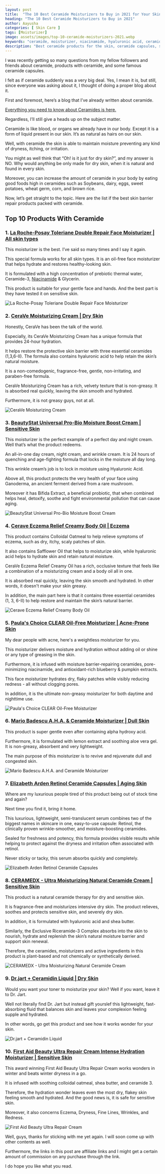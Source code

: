 ```yaml
---
layout: post
title:  "The 10 Best Ceramide Moisturizers to Buy in 2021 for Your Skin"
heading: "The 10 Best Ceramide Moisturizers to Buy in 2021"
author: Aayusha
categories: [ Skin Care ]
tags: [Moisturizer]
image: assets/images/top-10-ceramide-moisturizers-2021.webp
keywords: "ceramide, moisturizer, niacinamide, hyaluronic acid, ceramide capsules"
description: "Best ceramide products for the skin, ceramide capsules, skin barrier repair products, moisturizer with niacinamide and hyaluronic acid." 
---
```


I was recently getting so many questions from my fellow followers and friends about ceramide, products with ceramide, and some famous ceramide capsules.

I felt as if ceramide suddenly was a very big deal. Yes, I mean it is, but still, since everyone was asking about it, I thought of doing a proper blog about it.

First and foremost, here’s a blog that I’ve already written about ceramide.

<a href="https://www.sheenyskincare.com/what-is-ceramide/" rel="dofollow" target="_blank">Everything you need to know about Ceramides is here.</a>

Regardless, I’ll still give a heads up on the subject matter.

Ceramide is like blood, or organs we already have in our body. Except it is a form of liquid present in our skin. It’s as natural as hairs on our skin.

Well, with ceramide the skin is able to maintain moisture preventing any kind of dryness, itching, or irritation.

You might as well think that “Oh! is it just for dry skin?”, and my answer is NO. Why would anything be only made for dry skin, when it is natural and found in every skin.

Moreover, you can increase the amount of ceramide in your body by eating good foods high in ceramides such as Soybeans, dairy, eggs, sweet potatoes, wheat germ, corn, and brown rice.

Now, let’s get straight to the topic. Here are the list if the best skin barrier repair products packed with ceramide.

## Top 10 Products With Ceramide

### 1. <a href="https://www.amazon.com/gp/product/B01N9SPQHQ/ref=as_li_tl?ie=UTF8&camp=1789&creative=9325&creativeASIN=B01N9SPQHQ&linkCode=as2&tag=sheenycare-20&linkId=ebf741de1029b82bd55ca5f1e70c547e" target="_blank">La Roche-Posay Toleriane Double Repair Face Moisturizer | All skin types</a>

This moisturizer is the best. I’ve said so many times and I say it again.

This special formula works for all skin types. It is an oil-free face moisturizer that helps hydrate and restores healthy-looking skin.

It is formulated with a high concentration of prebiotic thermal water, Ceramide-3, <a href="https://www.sheenyskincare.com/what-is-niacinamide/" target="_blank" rel="dofollow">Niacinamide</a> & Glycerin. 

This product is suitable for your gentle face and hands. And the best part is they have tested it on sensitive skin.

![La Roche-Posay Toleriane Double Repair Face Moisturizer](/assets/images/laroche-posay-toleraine-moisturizer.webp "La Roche-Posay Toleriane Double Repair Face Moisturizer")

### 2. 	<a target="_blank" href="https://www.amazon.com/gp/product/B00TTD9BRC/ref=as_li_tl?ie=UTF8&camp=1789&creative=9325&creativeASIN=B00TTD9BRC&linkCode=as2&tag=sheenycare-20&linkId=f171b585ab8f2ff10404ddd4f10869bd">CeraVe Moisturizing Cream | Dry Skin</a>

Honestly, CeraVe has been the talk of the world.

Especially, its CeraVe Moisturizing Cream has a unique formula that provides 24-hour hydration.

It helps restore the protective skin barrier with three essential ceramides (1,3,6-II). The formula also contains hyaluronic acid to help retain the skin’s natural moisture.

It is a non-comedogenic, fragrance-free, gentle, non-irritating, and paraben-free formula.

CeraVe Moisturizing Cream has a rich, velvety texture that is non-greasy. It is absorbed real quickly, leaving the skin smooth and hydrated.

Furthermore, it is not greasy guys, not at all.

![CeraVe Moisturizing Cream](/assets/images/cerave-moisturizer-cream.webp "CeraVe Moisturizing Cream")

### 3. 	<a target="_blank" href="https://www.amazon.com/gp/product/B0862CZCK3/ref=as_li_tl?ie=UTF8&camp=1789&creative=9325&creativeASIN=B0862CZCK3&linkCode=as2&tag=sheenycare-20&linkId=5cffc2d4ce8d78d67327931702108fe4">BeautyStat Universal Pro-Bio Moisture Boost Cream | Sensitive Skin</a>

This moisturizer is the perfect example of a perfect day and night cream. Well that’s what the product redeems.

An all-in-one day cream, night cream, and wrinkle cream. It is 24 hours of quenching and age-fighting formula that locks in the moisture all day long.

This wrinkle cream’s job is to lock in moisture using Hyaluronic Acid.

Above all, this product protects the very health of your face using Ganoderma, an ancient ferment derived from a rare mushroom.

Moreover it has Bifida Extract, a beneficial probiotic, that when combined helps heal, detoxify, soothe and fight environmental pollution that can cause aging.

![BeautyStat Universal Pro-Bio Moisture Boost Cream](/assets/images/beautystat-cosmetic-moisturizer.webp "BeautyStat Universal Pro-Bio Moisture Boost Cream")

### 4. <a target="_blank" href="https://www.amazon.com/gp/product/B08PCV4QNH/ref=as_li_tl?ie=UTF8&camp=1789&creative=9325&creativeASIN=B08PCV4QNH&linkCode=as2&tag=sheenycare-20&linkId=dba3d13a1bd72e1362d53d02881cd287">Cerave Eczema Relief Creamy Body Oil | Eczema</a>

This product contains Colloidal Oatmeal to help relieve symptoms of eczema, such as dry, itchy, scaly patches of skin. 

It also contains Safflower Oil that helps to moisturize skin, while hyaluronic acid helps to hydrate skin and retain natural moisture.

CeraVe Eczema Relief Creamy Oil has a rich, occlusive texture that feels like a combination of a moisturizing cream and a body oil all in one. 

It is absorbed real quickly, leaving the skin smooth and hydrated. In other words, it doesn't make your skin greasy.

In addition, the main part here is that it contains three essential ceramides (1, 3, 6-II) to help restore and maintain the skin’s natural barrier.

![Cerave Eczema Relief Creamy Body Oil](/assets/images/cerave-eczema-cream.webp "Cerave Eczema Relief Creamy Body Oil")

### 5. <a target="_blank" href="https://www.amazon.com/gp/product/B07HZWXGJ7/ref=as_li_tl?ie=UTF8&camp=1789&creative=9325&creativeASIN=B07HZWXGJ7&linkCode=as2&tag=sheenycare-20&linkId=3037cb10b190e48c3da4c2183b3efce3">Paula's Choice CLEAR Oil-Free Moisturizer | Acne-Prone Skin</a>

My dear people with acne, here's a weightless moisturizer for you.

This moisturizer delivers moisture and hydration without adding oil or shine or any type of greasing in the skin.

Furthermore, it is infused with moisture barrier-repairing ceramides, pore-minimizing niacinamide, and antioxidant-rich blueberry & pumpkin extracts.

This face moisturizer hydrates dry, flaky patches while visibly reducing redness - all without clogging pores.

In addition, it is the ultimate non-greasy moisturizer for both daytime and nighttime use.

![Paula's Choice CLEAR Oil-Free Moisturizer](/assets/images/paulas-choice-oil-free-moisturizer.webp "Paula's Choice CLEAR Oil-Free Moisturizer")


### 6. <a target="_blank" href="https://www.amazon.com/gp/product/B001HLA6YG/ref=as_li_tl?ie=UTF8&camp=1789&creative=9325&creativeASIN=B001HLA6YG&linkCode=as2&tag=sheenycare-20&linkId=281623e30873d6941ed42ea9e0c841d1">Mario Badescu A.H.A. &amp; Ceramide Moisturizer | Dull Skin</a>

This product is super gentle even after containing alpha hydroxy acid.

Furthermore, it is formulated with lemon extract and soothing aloe vera gel. It is non-greasy, absorbent and very lightweight.

The main purpose of this moisturizer is to revive and rejuvenate dull and congested skin.

![Mario Badescu A.H.A. and Ceramide Moisturizer](/assets/images/mario-badescu-moisturizer.webp "Mario Badescu A.H.A. and Ceramide Moisturizer")

### 7. <a target="_blank" href="https://www.amazon.com/gp/product/B07FCS2HHB/ref=as_li_tl?ie=UTF8&camp=1789&creative=9325&creativeASIN=B07FCS2HHB&linkCode=as2&tag=sheenycare-20&linkId=8adc418f7a2c85a2d11c4ce279e71926">Elizabeth Arden Retinol Ceramide Capsules | Aging Skin</a>

Where are my luxurious people tired of this product being out of stock time and again?

Next time you find it, bring it home.

This luxurious, lightweight, semi-translucent serum combines two of the biggest names in skincare in one, easy-to-use capsule: Retinol, the clinically proven wrinkle-smoother, and moisture-boosting ceramides. 

Sealed for freshness and potency, this formula provides visible results while helping to protect against the dryness and irritation often associated with retinol. 

Never sticky or tacky, this serum absorbs quickly and completely.

![Elizabeth Arden Retinol Ceramide Capsules](/assets/images/elizabeth-arden-capsule.webp "Elizabeth Arden Retinol Ceramide Capsules")

### 8. <a target="_blank" href="https://www.amazon.com/gp/product/B07BZCDQCD/ref=as_li_tl?ie=UTF8&camp=1789&creative=9325&creativeASIN=B07BZCDQCD&linkCode=as2&tag=sheenycare-20&linkId=2fa0294b34891dfe1eea23f437fed893">CERAMEDX - Ultra Moisturizing Natural Ceramide Cream | Sensitive Skin </a>

This product is a natural ceramide therapy for dry and sensitive skin.

It is fragrance-free and moisturizes intensive dry skin. The product relieves, soothes and protects sensitive skin, and severely dry skin.

In addition, it is formulated with hyaluronic acid and shea butter.

Similarly, the Exclusive Riceramide-3 Complex absorbs into the skin to nourish, hydrate and replenish the skin’s natural moisture barrier and support skin renewal.

Therefore, the ceramides, moisturizers and active ingredients in this product is plant-based and not chemically or synthetically derived.

![CERAMEDX - Ultra Moisturizing Natural Ceramide Cream](/assets/images/ceramedx-moisturizer-cream.webp "CERAMEDX - Ultra Moisturizing Natural Ceramide Cream")

### 9. <a target="_blank" href="https://www.amazon.com/gp/product/B012YKNY9C/ref=as_li_tl?ie=UTF8&camp=1789&creative=9325&creativeASIN=B012YKNY9C&linkCode=as2&tag=sheenycare-20&linkId=080df40e4df6d8b293ed6d0800b0dac7">Dr.jart + Ceramidin Liquid | Dry Skin</a>

Would you want your toner to moisturize your skin? Well if you want, leave it to Dr. Jart.

Well not literally find Dr. Jart but instead gift yourslef this lightweight, fast-absorbing fluid that balances skin and leaves your complexion feeling supple and hydrated.

In other words, go get this product and see how it works wonder for your skin.

![Dr.jart + Ceramidin Liquid](/assets/images/dr-jart-ceramidin-liquid.webp "Dr.jart + Ceramidin Liquid")

### 10. <a target="_blank" href="https://www.amazon.com/gp/product/B0065I0UMO/ref=as_li_tl?ie=UTF8&camp=1789&creative=9325&creativeASIN=B0065I0UMO&linkCode=as2&tag=sheenycare-20&linkId=77c1e1d50a0b3c24ee3cd0c66c44b025">First Aid Beauty Ultra Repair Cream Intense Hydration Moisturizer | Sensitive Skin</a>

This award winning First Aid Beauty Ultra Repair Cream works wonders in winter and beats winter dryness in a go.

It is infused with soothing colloidal oatmeal, shea butter, and ceramide 3.

Therefore, the hydration wonder leaves even the most dry, flakey skin feeling smooth and hydrated. And the good news is, it is safe for sensitive skin.

Moreover, it also concerns Eczema, Dryness, Fine Lines, Wrinkles, and Redness.

![First Aid Beauty Ultra Repair Cream](/assets/images/first-aid-beauty-cream.webp "First Aid Beauty Ultra Repair Cream")

Well, guys, thanks for sticking with me yet again. I will soon come up with other contents as well.

Furthermore, the links in this post are affiliate links and I might get a certain amount of commission on any purchase through the link. 

I do hope you like what you read.